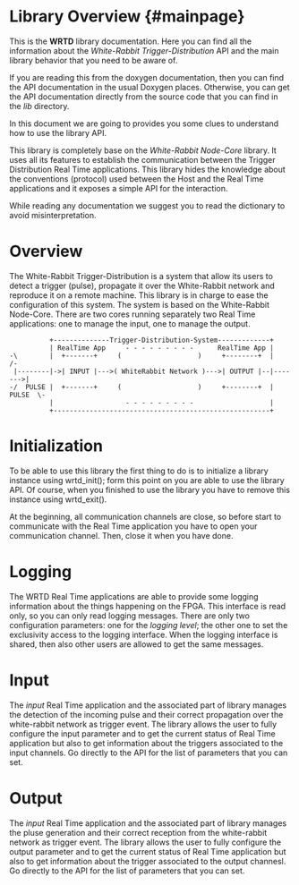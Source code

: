 Library Overview {#mainpage}
================
This is the **WRTD** library documentation. Here you can find all
the information about the *White-Rabbit Trigger-Distribution* API and the main
library behavior that you need to be aware of.

If you are reading this from the doxygen documentation, then you can find
the API documentation in the usual Doxygen places. Otherwise, you can get
the API documentation directly from the source code that you can find in
the *lib* directory.

In this document we are going to provides you some clues to understand how
to use the library API.

This library is completely base on the *White-Rabbit Node-Core* library.
It uses all its features to establish the communication between the
Trigger Distribution Real Time applications. This library hides the knowledge
about the conventions (protocol) used between the Host and the Real Time
applications and it exposes a simple API for the interaction.

While reading any documentation we suggest you to read the dictionary to avoid
misinterpretation.


Overview
========
The White-Rabbit Trigger-Distribution is a system that allow its users to detect
a trigger (pulse), propagate it over the White-Rabbit network and reproduce it
on a remote machine. This library is in charge to ease the configuration of this
system. The system is based on the White-Rabbit Node-Core. There are two cores
running separately two Real Time applications: one to manage the input,
one to manage the output.

              +--------------Trigger-Distribution-System-------------+
              | RealTime App     - - - - - - - - -      RealTime App |
    -\        |  +-------+     (                   )     +--------+  |        /-
     |--------|->| INPUT |--->( WhiteRabbit Network )--->| OUTPUT |--|------->|
    -/  PULSE |  +-------+     (                   )     +--------+  | PULSE  \-
              |                  - - - - - - - - -                   |
              +------------------------------------------------------+


Initialization
==============
To be able to use this library the first thing to do is to initialize a library
instance using wrtd_init(); form this point on you are able to use the
library API. Of course, when you finished to use the library you have to
remove this instance using wrtd_exit().

At the beginning, all communication channels are close, so before start to
communicate with the Real Time application you have to open your communication
channel. Then, close it when you have done.


Logging
=======
The WRTD Real Time applications are able to provide some logging information
about the things happening on the FPGA. This interface is read only, so
you can only read logging messages. There are only two configuration parameters:
one for the *logging level*; the other one to set the exclusivity access to the
logging interface. When the logging interface is shared, then also other users
are allowed to get the same messages.


Input
=====
The *input* Real Time application and the associated part of library manages
the detection of the incoming pulse and their correct propagation over the
white-rabbit network as trigger event.
The library allows the user to fully configure the input parameter and to get
the current status of Real Time application but also to get information about
the triggers associated to the input channels. Go directly to the API for the
list of parameters that you can set.


Output
======
The *input* Real Time application and the associated part of library manages
the pluse generation and their correct reception from the white-rabbit
network as trigger event.
The library allows the user to fully configure the output parameter and to get
the current status of Real Time application but also to get information about
the trigger associated to the output channesl. Go directly to the API for the
list of parameters that you can set.
